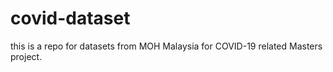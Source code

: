 # covid-dataset
this is a repo for datasets from MOH Malaysia for COVID-19 related Masters project.
